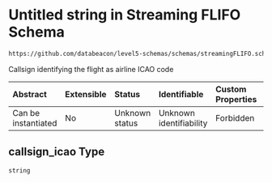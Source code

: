 # Untitled string in Streaming FLIFO Schema

```txt
https://github.com/databeacon/level5-schemas/schemas/streamingFLIFO.schema.json#/properties/callsign_icao
```

Callsign identifying the flight as airline ICAO code

| Abstract            | Extensible | Status         | Identifiable            | Custom Properties | Additional Properties | Access Restrictions | Defined In                                                                                  |
| :------------------ | :--------- | :------------- | :---------------------- | :---------------- | :-------------------- | :------------------ | :------------------------------------------------------------------------------------------ |
| Can be instantiated | No         | Unknown status | Unknown identifiability | Forbidden         | Allowed               | none                | [streamingFLIFO.schema.json\*](../../out/streamingFLIFO.schema.json "open original schema") |

## callsign\_icao Type

`string`
